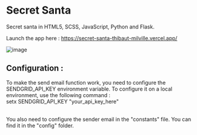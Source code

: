 <h1>Secret Santa</h1>

Secret santa in HTML5, SCSS, JavaScript, Python and Flask.

Launch the app here : https://secret-santa-thibaut-milville.vercel.app/

![image](https://github.com/ThibautMilville/Secret_Santa/assets/87717065/b28d0293-8c88-4613-9cad-b29276abdd88)

<h2>Configuration :</h2>
To make the send email function work, you need to configure the SENDGRID_API_KEY environment variable.
To configure it on a local environment, use the following command :<br>
setx SENDGRID_API_KEY "your_api_key_here"<br><br>

You also need to configure the sender email in the "constants" file. You can find it in the "config" folder.
